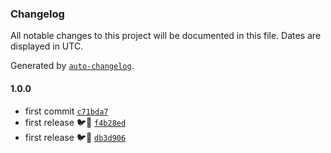 ### Changelog

All notable changes to this project will be documented in this file. Dates are displayed in UTC.

Generated by [`auto-changelog`](https://github.com/CookPete/auto-changelog).

#### 1.0.0

- first commit [`c71bda7`](https://github.com/pigeonposse/shortskiller/commit/c71bda7c5b164a94f81ee8794d7168d8f7e24165)
- first release 🐦🧩 [`f4b28ed`](https://github.com/pigeonposse/shortskiller/commit/f4b28ed2cc2de39f2fd25051adca986f627cea14)
- first release 🐦🧩 [`db3d906`](https://github.com/pigeonposse/shortskiller/commit/db3d906e993979bc67817f9b82f930223b3d0f56)
